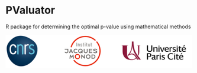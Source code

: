 # PValuator
R package for determining the optimal p-value using mathematical methods  
<div align="center"><img src="All_logos.png" width="700"></div>



